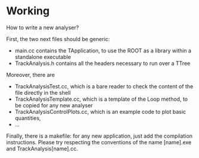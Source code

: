 # Working

How to write a new analyser?

First, the two next files should be generic:
- main.cc contains the TApplication, to use the ROOT as a library within a standalone executable
- TrackAnalysis.h contains all the headers necessary to run over a TTree

Moreover, there are
- TrackAnalysisTest.cc, which is a bare reader to check the content of the file directly in the shell
- TrackAnalysisTemplate.cc, which is a template of the Loop method, to be copied for any new analyser
- TrackAnalysisControlPlots.cc, which is an example code to plot basic quantities,
- ...

Finally, there is a makefile: for any new application, just add the compilation instructions.
Please try respecting the conventions of the name [name].exe and TrackAnalysis[name].cc.
